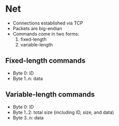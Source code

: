# Net

* Connections established via TCP
* Packets are big-endian
* Commands come in two forms:
  1. fixed-length
  2. variable-length

## Fixed-length commands

* Byte 0: ID
* Byte 1..n: data

## Variable-length commands

* Byte 0: ID
* Byte 1..2: total size (including ID, size, and data)
* Byte 3..n: data
